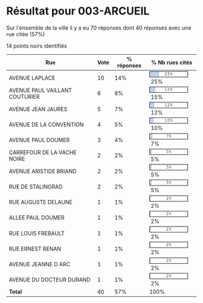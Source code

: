 # Résultat pour 003-ARCUEIL

Sur l'ensemble de la ville il y a eu 70 réponses dont 40 réponses avec une rue citée (57%)

14 points noirs identifiés

| Rue | Vote | % réponses | % Nb rues cités|
|-----|------|------------|----------------|
| AVENUE LAPLACE | 10 | 14% | <img src="../../img/bar_25.gif" />&nbsp;25%|
| AVENUE PAUL VAILLANT COUTURIER | 6 | 8% | <img src="../../img/bar_15.gif" />&nbsp;15%|
| AVENUE JEAN JAURES | 5 | 7% | <img src="../../img/bar_12.gif" />&nbsp;12%|
| AVENUE DE LA CONVENTION | 4 | 5% | <img src="../../img/bar_10.gif" />&nbsp;10%|
| AVENUE PAUL DOUMER | 3 | 4% | <img src="../../img/bar_7.gif" />&nbsp;7%|
| CARREFOUR DE LA VACHE NOIRE | 2 | 2% | <img src="../../img/bar_5.gif" />&nbsp;5%|
| AVENUE ARISTIDE BRIAND | 2 | 2% | <img src="../../img/bar_5.gif" />&nbsp;5%|
| RUE DE STALINGRAD | 2 | 2% | <img src="../../img/bar_5.gif" />&nbsp;5%|
| RUE AUGUSTE DELAUNE | 1 | 1% | <img src="../../img/bar_2.gif" />&nbsp;2%|
| ALLEE PAUL DOUMER | 1 | 1% | <img src="../../img/bar_2.gif" />&nbsp;2%|
| RUE LOUIS FREBAULT | 1 | 1% | <img src="../../img/bar_2.gif" />&nbsp;2%|
| RUE ERNEST RENAN | 1 | 1% | <img src="../../img/bar_2.gif" />&nbsp;2%|
| AVENUE JEANNE D ARC | 1 | 1% | <img src="../../img/bar_2.gif" />&nbsp;2%|
| AVENUE DU DOCTEUR DURAND | 1 | 1% | <img src="../../img/bar_2.gif" />&nbsp;2%|
| **Total** | 40 | 57% | 100%|
